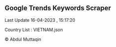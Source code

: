 

## Google Trends Keywords Scraper 
 
Last Update 16-04-2023 , 15:17:20

Country List :
VIETNAM.json



© Abdul Muttaqin 
